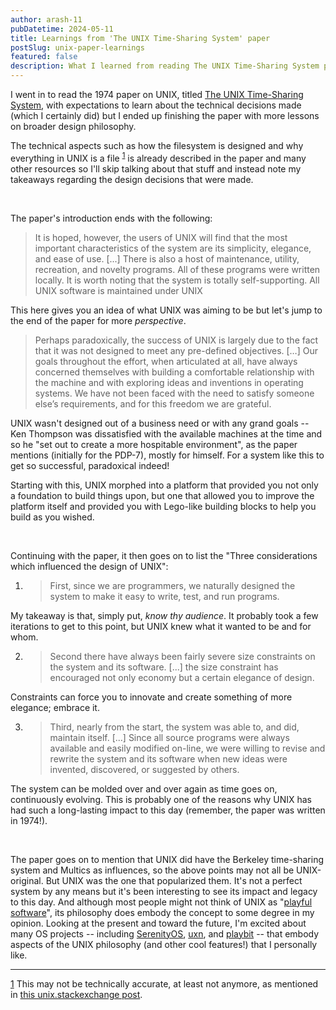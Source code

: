 ```yaml
---
author: arash-11
pubDatetime: 2024-05-11
title: Learnings from 'The UNIX Time-Sharing System' paper
postSlug: unix-paper-learnings
featured: false
description: What I learned from reading The UNIX Time-Sharing System paper.
---
```


I went in to read the 1974 paper on UNIX, titled <a href="https://dsf.berkeley.edu/cs262/unix.pdf" target="_blank" rel="noopener noreferrer">The UNIX Time-Sharing System</a>, with expectations to learn about the technical decisions made (which I certainly did) but I ended up finishing the paper with more lessons on broader design philosophy.

The technical aspects such as how the filesystem is designed and why everything in UNIX is a file <sup><a href="#footnote-1" id="footnote-ref-1">1</a></sup> is already described in the paper and many other resources so I'll skip talking about that stuff and instead note my takeaways regarding the design decisions that were made.

<br />

The paper's introduction ends with the following:

> It is hoped, however, the users of UNIX will find that the most important characteristics of the system are its simplicity, elegance, and ease of use.
> [...] There is also a host of maintenance, utility, recreation, and novelty programs. All of these programs were written locally. It is worth noting that the system is totally self-supporting. All UNIX software is maintained under UNIX

This here gives you an idea of what UNIX was aiming to be but let's jump to the end of the paper for more _perspective_.

> Perhaps paradoxically, the success of UNIX is largely due to the fact that it was not designed to meet any pre-defined objectives. […] Our goals throughout the effort, when articulated at all, have always concerned themselves with building a comfortable relationship with the machine and with exploring ideas and inventions in operating systems. We have not been faced with the need to satisfy someone else’s requirements, and for this freedom we are grateful.

UNIX wasn't designed out of a business need or with any grand goals -- Ken Thompson was dissatisfied with the available machines at the time and so he "set out to create a more hospitable environment", as the paper mentions (initially for the PDP-7), mostly for himself. For a system like this to get so successful, paradoxical indeed!

Starting with this, UNIX morphed into a platform that provided you not only a foundation to build things upon, but one that allowed you to improve the platform itself and provided you with Lego-like building blocks to help you build as you wished.

<br />

Continuing with the paper, it then goes on to list the "Three considerations which influenced the design of UNIX":

1. > First, since we are programmers, we naturally designed the system to make it easy to write, test, and run programs.

My takeaway is that, simply put, _know thy audience_. It probably took a few iterations to get to this point, but UNIX knew what it wanted to be and for whom.

2. > Second there have always been fairly severe size constraints on the system and its software. [...] the size constraint has encouraged not only economy but a certain elegance of design.

Constraints can force you to innovate and create something of more elegance; embrace it.

3. > Third, nearly from the start, the system was able to, and did, maintain itself. [...] Since all source programs were always available and easily modified on-line, we were willing to revise and rewrite the system and its software when new ideas were invented, discovered, or suggested by others.

The system can be molded over and over again as time goes on, continuously evolving. This is probably one of the reasons why UNIX has had such a long-lasting impact to this day (remember, the paper was written in 1974!).

<br />

The paper goes on to mention that UNIX did have the Berkeley time-sharing system and Multics as influences, so the above points may not all be UNIX-original. But UNIX was the one that popularized them. It's not a perfect system by any means but it's been interesting to see its impact and legacy to this day. And although most people might not think of UNIX as "<a href="https://museapp.com/podcast/27-playful-software/" target="_blank" rel="noopener noreferrer">playful software</a>", its philosophy does embody the concept to some degree in my opinion. Looking at the present and toward the future, I'm excited about many OS projects -- including <a href="https://www.serenityos.org/" target="_blank" rel="noopener noreferrer">SerenityOS</a>, <a href="https://100r.co/site/uxn.html" target="_blank" rel="noopener noreferrer">uxn</a>, and <a href="https://playb.it/" target="_blank" rel="noopener noreferrer">playbit</a> -- that embody aspects of the UNIX philosophy (and other cool features!) that I personally like.

---

<p id="footnote-1">
<a href="#footnote-ref-1">1</a> This may not be technically accurate, at least not anymore, as mentioned in <a href="https://unix.stackexchange.com/a/141020" target="_blank" rel="noopener noreferrer">this unix.stackexchange post</a>.
</p>
